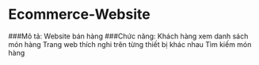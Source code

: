 # Ecommerce-Website
###Mô tả:
Website bán hàng
###Chức năng:
Khách hàng xem danh sách món hàng
Trang web thích nghi trên từng thiết bị khác nhau
Tìm kiếm món hàng
